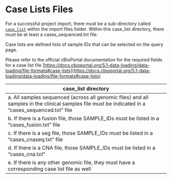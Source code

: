 # Case Lists Files

For a successful project import, there must be a sub-directory called [`case_list`](https://docs.cbioportal.org/5.1-data-loading/data-loading/file-formats#case-lists) within the import files folder. Within this case\_list directory, there must be at least a cases\_sequenced.txt file.&#x20;

Case lists are defined lists of sample IDs that can be selected on the query page.

Please refer to the official cBioPortal documentation for the required fields for a case list file [https://docs.cbioportal.org/5.1-data-loading/data-loading/file-formats#case-lists](https://docs.cbioportal.org/5.1-data-loading/data-loading/file-formats#case-lists)

| case\_list directory                                                                                                                                    |
| ------------------------------------------------------------------------------------------------------------------------------------------------------- |
| a.     All samples sequenced (across all genomic files) and all samples in the clinical samples file must be indicated in a “cases\_sequenced.txt” file |
| b.     If there is a fusion file, those SAMPLE\_IDs must be listed in a “cases\_fusion.txt” file                                                        |
| c.     If there is a seg file, those SAMPLE\_IDs must be listed in a “cases\_cnaseq.txt” file                                                           |
| d.     If there is a CNA file, those SAMPLE\_IDs must be listed in a “cases\_cna.txt”                                                                   |
| e.     If there is any other genomic file, they must have a corresponding case list file as well                                                        |

|   |
| - |
